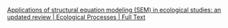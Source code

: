 
[Applications of structural equation modeling (SEM) in ecological studies: an updated review | Ecological Processes | Full Text](https://ecologicalprocesses.springeropen.com/articles/10.1186/s13717-016-0063-3)